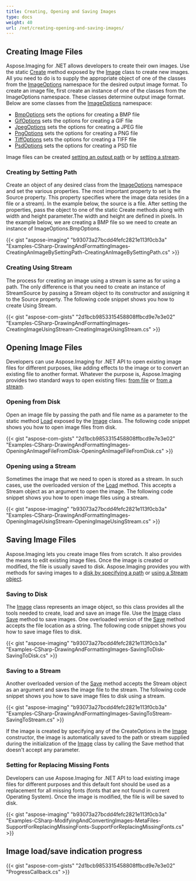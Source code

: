 ```yaml
---
title: Creating, Opening and Saving Images
type: docs
weight: 40
url: /net/creating-opening-and-saving-images/
---
```


## **Creating Image Files**
Aspose.Imaging for .NET allows developers to create their own images. Use the static [Create](http://www.aspose.com/api/net/imaging/aspose.imaging/image/methods/create) method exposed by the [Image](http://www.aspose.com/api/net/imaging/aspose.imaging/image) class to create new images. All you need to do is to supply the appropriate object of one of the classes from the [ImageOptions](/pages/createpage.action?spaceKey=imagingnet&title=Aspose.Imaging.ImageOptions+namespace&linkCreation=true&fromPageId=14779055) namespace for the desired output image format. To create an image file, first create an instance of one of the classes from the ImageOptions namespace. These classes determine output image format. Below are some classes from the [ImageOptions](/pages/createpage.action?spaceKey=imagingnet&title=Aspose.Imaging.ImageOptions+namespace&linkCreation=true&fromPageId=14779055) namespace:

- [BmpOptions]() sets the options for creating a BMP file
- [GifOptions]() sets the options for creating a GIF file
- [JpegOptions]() sets the options for creating a JPEG file
- [PngOptions]() sets the options for creating a PNG file
- [TiffOptions]() sets the options for creating a TIFF file
- [PsdOptions]() sets the options for creating a PSD file

Image files can be created [setting an output path](http://www.aspose.com/docs/display/imagingnet/Creating%2C+Opening+and+Saving+Images#Creating%2COpeningandSavingImages-CreatingbySettingPath) or by [setting a stream](http://www.aspose.com/docs/display/imagingnet/Creating%2C+Opening+and+Saving+Images#Creating%2COpeningandSavingImages-CreatingUsingStream).
### **Creating by Setting Path**
Create an object of any desired class from the [ImageOptions](http://www.aspose.com/api/net/imaging/aspose.imaging/imageoptionsbase) namespace and set the various properties. The most important property to set is the Source property. This property specifies where the image data resides (in a file or a stream). In the example below, the source is a file. After setting the properties, pass the object to one of the static Create methods along with width and height parameter.The width and height are defined in pixels. In the example below, we are creating a BMP file so we need to create an instance of ImageOptions.BmpOptions.

{{< gist "aspose-imaging" "b93073a27bcdd4fefc2821e113f0cb3a" "Examples-CSharp-DrawingAndFormattingImages-CreatingAnImageBySettingPath-CreatingAnImageBySettingPath.cs" >}}
### **Creating Using Stream**
The process for creating an image using a stream is same as for using a path. The only difference is that you need to create an instance of StreamSource by passing a Stream object to its constructor and assigning it to the Source property. The following code snippet shows you how to create Using Stream.

{{< gist "aspose-com-gists" "2d1bcb9853315458808ffbcd9e7e3e02" "Examples-CSharp-DrawingAndFormattingImages-CreatingImageUsingStream-CreatingImageUsingStream.cs" >}}
## **Opening Image Files**
Developers can use Aspose.Imaging for .NET API to open existing image files for different purposes, like adding effects to the image or to convert an existing file to another format. Whatever the purpose is, Aspose.Imaging provides two standard ways to open existing files: [from file](http://www.aspose.com/docs/display/imagingnet/Creating%2C+Opening+and+Saving+Images#Creating%2COpeningandSavingImages-OpeningfromDisk) or [from a stream](http://www.aspose.com/docs/display/imagingnet/Creating%2C+Opening+and+Saving+Images#Creating%2COpeningandSavingImages-OpeningusingaStream).
### **Opening from Disk**
Open an image file by passing the path and file name as a parameter to the static method [Load](http://www.aspose.com/api/net/imaging/aspose.imaging/image/methods/load/index) exposed by the [Image](http://www.aspose.com/api/net/imaging/aspose.imaging/image) class. The following code snippet shows you how to open image files from disk.

{{< gist "aspose-com-gists" "2d1bcb9853315458808ffbcd9e7e3e02" "Examples-CSharp-DrawingAndFormattingImages-OpeningAnImageFileFromDisk-OpeningAnImageFileFromDisk.cs" >}}
### **Opening using a Stream**
Sometimes the image that we need to open is stored as a stream. In such cases, use the overloaded version of the [Load](http://www.aspose.com/api/net/imaging/aspose.imaging/image/methods/load) method. This accepts a Stream object as an argument to open the image. The following code snippet shows you how to open image files using a stream.

{{< gist "aspose-imaging" "b93073a27bcdd4fefc2821e113f0cb3a" "Examples-CSharp-DrawingAndFormattingImages-OpeningImageUsingStream-OpeningImageUsingStream.cs" >}}


## **Saving Image Files**
Aspose.Imaging lets you create image files from scratch. It also provides the means to edit existing image files. Once the image is created or modified, the file is usually saved to disk. Aspose.Imaging provides you with methods for saving images to a [disk by specifying a path](http://www.aspose.com/docs/display/imagingnet/Drawing+and+Formatting+Images#DrawingandFormattingImages-SavingtoDisk) or [using a Stream object](http://www.aspose.com/docs/display/imagingnet/Drawing+and+Formatting+Images#DrawingandFormattingImages-SavingtoaStream).
### **Saving to Disk**
The [Image](http://www.aspose.com/api/net/imaging/aspose.imaging/image) class represents an image object, so this class provides all the tools needed to create, load and save an image file. Use the [Image](http://www.aspose.com/api/net/imaging/aspose.imaging/image) class [Save](http://www.aspose.com/api/net/imaging/aspose.imaging/image/methods/save/index) method to save images. One overloaded version of the [Save](http://www.aspose.com/api/net/imaging/aspose.imaging/image/methods/save/index) method accepts the file location as a string. The following code snippet shows you how to save image files to disk.

{{< gist "aspose-imaging" "b93073a27bcdd4fefc2821e113f0cb3a" "Examples-CSharp-DrawingAndFormattingImages-SavingToDisk-SavingToDisk.cs" >}}


### **Saving to a Stream**
Another overloaded version of the [Save](http://www.aspose.com/api/net/imaging/aspose.imaging.datastreamsupporter/save/methods/1) method accepts the Stream object as an argument and saves the image file to the stream. The following code snippet shows you how to save image files to disk using a stream.

{{< gist "aspose-imaging" "b93073a27bcdd4fefc2821e113f0cb3a" "Examples-CSharp-DrawingAndFormattingImages-SavingToStream-SavingToStream.cs" >}}



If the image is created by specifying any of the CreateOptions in the [Image](http://www.aspose.com/api/net/imaging/aspose.imaging/image/constructors/main) constructor, the image is automatically saved to the path or stream supplied during the initialization of the [Image]() class by calling the Save method that doesn't accept any parameter.
### **Setting for Replacing Missing Fonts**
Developers can use Aspose.Imaging for .NET API to load existing image files for different purposes and this default font should be used as a replacement for all missing fonts (fonts that are not found in current Operating System). Once the image is modified, the file is will be saved to disk.

{{< gist "aspose-imaging" "b93073a27bcdd4fefc2821e113f0cb3a" "Examples-CSharp-ModifyingAndConvertingImages-MetaFiles-SupportForReplacingMissingFonts-SupportForReplacingMissingFonts.cs" >}}
## **Image load/save indication progress**


{{< gist "aspose-com-gists" "2d1bcb9853315458808ffbcd9e7e3e02" "ProgressCallback.cs" >}}




